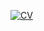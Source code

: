 [![CV](https://img.shields.io/badge/CV-github-white?logo=github)](https://shawnzhang7829.github.io/CV/ZhangShuyang_CV_251004.pdf)
